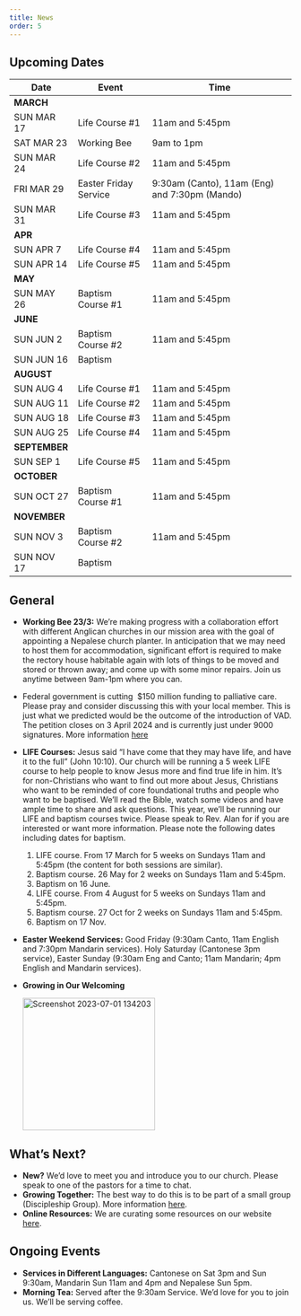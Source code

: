 ```yaml
---
title: News
order: 5
---
```

## Upcoming Dates

| Date | Event | Time |
| ----- | ----- | ----- |
| **MARCH** | 
| SUN MAR 17 | Life Course #1 | 11am and 5:45pm |
| SAT MAR 23 | Working Bee | 9am to 1pm |
| SUN MAR 24 | Life Course #2 | 11am and 5:45pm |
| FRI MAR 29 | Easter Friday Service | 9:30am (Canto), 11am (Eng) and 7:30pm (Mando) |
| SUN MAR 31 | Life Course #3 | 11am and 5:45pm |
| **APR** | 
| SUN APR 7 | Life Course #4 | 11am and 5:45pm |
| SUN APR 14 | Life Course #5 | 11am and 5:45pm |
| **MAY** | 
| SUN MAY 26 | Baptism Course #1 | 11am and 5:45pm |
| **JUNE** | 
| SUN JUN 2 | Baptism Course #2 | 11am and 5:45pm |
| SUN JUN 16 | Baptism |  |
| **AUGUST** | 
| SUN AUG 4 | Life Course #1 | 11am and 5:45pm |
| SUN AUG 11 | Life Course #2 | 11am and 5:45pm |
| SUN AUG 18 | Life Course #3 | 11am and 5:45pm |
| SUN AUG 25 | Life Course #4 | 11am and 5:45pm |
| **SEPTEMBER** | 
| SUN SEP 1 | Life Course #5 | 11am and 5:45pm |
| **OCTOBER** | 
| SUN OCT 27 | Baptism Course #1 | 11am and 5:45pm |
| **NOVEMBER** | 
| SUN NOV 3 | Baptism Course #2 | 11am and 5:45pm |
| SUN NOV 17 | Baptism |  |




## General

 
- **Working Bee 23/3:** We’re making progress with a collaboration effort with different Anglican churches in our mission area with the goal of appointing a Nepalese church planter. In anticipation that we may need to host them for accommodation, significant effort is required to make the rectory house habitable again with lots of things to be moved and stored or thrown away; and come up with some minor repairs. Join us anytime between 9am-1pm where you can.
 - Federal government is cutting  $150 million funding to palliative care. Please pray and consider discussing this with your local member. This is just what we predicted would be the outcome of the introduction of VAD. The petition closes on 3 April 2024 and is currently just under 9000 signatures. More information [here](https://www.parliament.nsw.gov.au/lc/pages/epetition-details.aspx?q=TCDPkH-n_irjDpWLSkyyOA)
- **LIFE Courses:** Jesus said “I have come that they may have life, and have it to the full” (John 10:10). Our church will be running a 5 week LIFE course to help people to know Jesus more and find true life in him. It’s for non-Christians who want to find out more about Jesus, Christians who want to be reminded of core foundational truths and people who want to be baptised. We’ll read the Bible, watch some videos and have ample time to share and ask questions. This year, we’ll be running our LIFE and baptism courses twice. Please speak to Rev. Alan for if you are interested or want more information. Please note the following dates including dates for baptism. 
    1. LIFE course. From 17 March for 5 weeks on Sundays 11am and 5:45pm (the content for both sessions are similar). 
    2. Baptism course. 26 May for 2 weeks on Sundays 11am and 5:45pm. 
    3. Baptism on 16 June. 
    4. LIFE course. From 4 August for 5 weeks on Sundays 11am and 5:45pm.
    5. Baptism course. 27 Oct for 2 weeks on Sundays 11am and 5:45pm. 
    6. Baptism on 17 Nov.




- **Easter Weekend Services:** Good Friday (9:30am Canto, 11am English and 7:30pm Mandarin services). Holy Saturday (Cantonese 3pm service), Easter Sunday (9:30am Eng and Canto; 11am Mandarin; 4pm English and Mandarin services). 

- **Growing in Our Welcoming**

  <img width="236" alt="Screenshot 2023-07-01 134203" src="https://github.com/stgeorgeshurstville/bulletin/assets/119166299/b540ac1c-0ba4-481e-90a5-5464939f7e4c">


## What’s Next?
- **New?** We’d love to meet you and introduce you to our church. Please speak to one of the pastors for a time to chat. 
- **Growing Together:** The best way to do this is to be part of a small group (Discipleship Group). More information [here](https://stgeorgeshurstville.org.au/discipleship-groups).
- **Online Resources:** We are curating some resources on our website [here](https://stgeorgeshurstville.org.au/lets-talk-about-christianity).  

## Ongoing Events
- **Services in Different Languages:** Cantonese on Sat 3pm and Sun 9:30am, Mandarin Sun 11am and 4pm and Nepalese Sun 5pm. 
- **Morning Tea:** Served after the 9:30am Service. We’d love for you to join us. We’ll be serving coffee.

